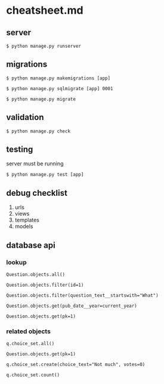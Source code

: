---
---

# cheatsheet.md

## server

`$ python manage.py runserver`

## migrations

`$ python manage.py makemigrations [app]`

`$ python manage.py sqlmigrate [app] 0001`

`$ python manage.py migrate`

## validation
`$ python manage.py check`

## testing
server must be running

`$ python manage.py test [app]`

## debug checklist
1. urls
2. views
3. templates
4. models

## database api

### lookup

`Question.objects.all()`

`Question.objects.filter(id=1)`

`Question.objects.filter(question_text__startswith="What")`

`Question.objects.get(pub_date__year=current_year)`

`Question.objects.get(pk=1)`

### related objects

`q.choice_set.all()`    

`Question.objects.get(pk=1)`

`q.choice_set.create(choice_text="Not much", votes=0)`

`q.choice_set.count()`